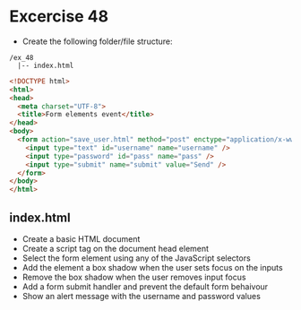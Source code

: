 # Excercise 48

* Create the following folder/file structure:

```
/ex_48
  |-- index.html
```

```html
<!DOCTYPE html>
<html>
<head>
  <meta charset="UTF-8">
  <title>Form elements event</title>
</head>
<body>
  <form action="save_user.html" method="post" enctype="application/x-www-form-urlencoded" name="login">
    <input type="text" id="username" name="username" />
    <input type="password" id="pass" name="pass" />
    <input type="submit" name="submit" value="Send" />
  </form>
</body>
</html>
```

## index.html
* Create a basic HTML document
* Create a script tag on the document head element
* Select the form element using any of the JavaScript selectors
* Add the element a box shadow when the user sets focus on the inputs
* Remove the box shadow when the user removes input focus
* Add a form submit handler and prevent the default form behaivour
* Show an alert message with the username and password values
